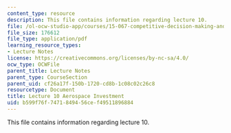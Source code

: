 ```yaml
---
content_type: resource
description: This file contains information regarding lecture 10.
file: /ol-ocw-studio-app/courses/15-067-competitive-decision-making-and-negotiation-spring-2011/b599f76f7471849456cef49511896884_MIT15_067S11_lec10.pdf
file_size: 176612
file_type: application/pdf
learning_resource_types:
- Lecture Notes
license: https://creativecommons.org/licenses/by-nc-sa/4.0/
ocw_type: OCWFile
parent_title: Lecture Notes
parent_type: CourseSection
parent_uid: cf26a17f-150b-1720-cd8b-1c08c02c26c8
resourcetype: Document
title: Lecture 10 Aerospace Investment
uid: b599f76f-7471-8494-56ce-f49511896884
---
```

This file contains information regarding lecture 10.